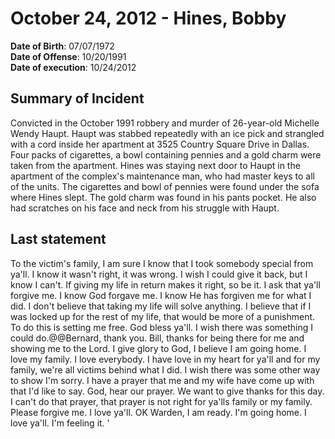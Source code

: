 # October 24, 2012 - Hines, Bobby

**Date of Birth**: 07/07/1972<br/>
**Date of Offense**: 10/20/1991<br/>
**Date of execution**: 10/24/2012<br/>

## Summary of Incident
Convicted in the October 1991 robbery and murder of 26-year-old Michelle Wendy Haupt. Haupt was stabbed repeatedly with an ice pick and strangled with a cord inside her apartment at 3525 Country Square Drive in Dallas. Four packs of cigarettes, a bowl containing pennies and a gold charm were taken from the apartment. Hines was staying next door to Haupt in the apartment of the complex's maintenance man, who had master keys to all of the units. The cigarettes and bowl of pennies were found under the sofa where Hines slept. The gold charm was found in his pants pocket. He also had scratches on his face and neck from his struggle with Haupt.

## Last statement
To the victim's family, I am sure I know that I took somebody special from ya'll. I know it wasn't right, it was wrong. I wish I could give it back, but I know I can't. If giving my life in return makes it right, so be it. I ask that ya'll forgive me. I know God forgave me. I know He has forgiven me for what I did. I don't believe that taking my life will solve anything. I believe that if I was locked up for the rest of my life, that would be more of a punishment. To do this is setting me free. God bless ya'll. I wish there was something I could do.@@Bernard, thank you. Bill, thanks for being there for me and showing me to the Lord. I give glory to God, I believe I am going home. I love my family. I love everybody. I have love in my heart for ya'll and for my family, we're all victims behind what I did. I wish there was some other way to show I'm sorry. I have a prayer that me and my wife have come up with that I'd like to say. God, hear our prayer. We want to give thanks for this day. I can't do that prayer, that prayer is not right for ya'lls family or my family. Please forgive me. I love ya'll. OK Warden, I am ready. I'm going home. I love ya'll. I'm feeling it. '